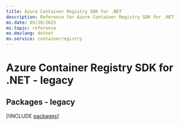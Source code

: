 ```yaml
---
title: Azure Container Registry SDK for .NET
description: Reference for Azure Container Registry SDK for .NET
ms.date: 05/28/2025
ms.topic: reference
ms.devlang: dotnet
ms.service: containerregistry
---
```

# Azure Container Registry SDK for .NET - legacy
## Packages - legacy
[!INCLUDE [packages](container-registry-index.md)]